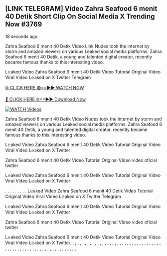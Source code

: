 ## [LINK TELEGRAM] Video Zahra Seafood 6 menit 40 Detik Short Clip On Social Media X Trending Now #3769

18 seconds ago

 Zahra Seafood 6 menit 40 Detik Video Link Nudes took the internet by storm and amazed viewers on various Leaked social media platforms.  Zahra Seafood 6 menit 40 Detik, a young and talented digital creator, recently became famous thanks to this interesting video.

L𝚎aked Video  Zahra Seafood 6 menit 40 Detik Video Tutorial Original Video Viral Video L𝚎aked on X Twitter Telegram

[🌐 CLICK HERE 🟢==►► WATCH NOW](https://dekho-ki-hoy-07-2k25.blogspot.com/2025/01/viral-on.html)

[🔴 CLICK HERE 🌐==►► Download Now](https://dekho-ki-hoy-07-2k25.blogspot.com/2025/01/viral-on.html)

[![WATCH Videos](https://i.imgur.com/dJHk4Zq.gif)](https://dekho-ki-hoy-07-2k25.blogspot.com/2025/01/viral-on.html)

 Zahra Seafood 6 menit 40 Detik Video Nudes took the internet by storm and amazed viewers on various Leaked social media platforms.  Zahra Seafood 6 menit 40 Detik, a young and talented digital creator, recently became famous thanks to this interesting video.

L𝚎aked Video  Zahra Seafood 6 menit 40 Detik Video Tutorial Original Video Viral Video L𝚎aked on X Twitter

 Zahra Seafood 6 menit 40 Detik Video Tutorial Original Video video oficial twitter

L𝚎aked Video  Zahra Seafood 6 menit 40 Detik Video Tutorial Original Video Viral Video L𝚎aked on X Twitter

. . . . . . . . . L𝚎aked Video  Zahra Seafood 6 menit 40 Detik Video Tutorial Original Video Viral Video L𝚎aked on X Twitter Telegram

L𝚎aked Video  Zahra Seafood 6 menit 40 Detik Video Tutorial Original Video Viral Video L𝚎aked on X Twitter

 Zahra Seafood 6 menit 40 Detik Video Tutorial Original Video video oficial twitter

L𝚎aked Video  Zahra Seafood 6 menit 40 Detik Video Tutorial Original Video Viral Video L𝚎aked on X Twitter.
,
,
,
,
,
,
,
,
,
,
,
,
,
,
,
,
,
,
,
,
,
,
,
,
,
,
,
,
,
,
,
,
,
,
,
,
,
,
,
,
,
,
,
,
,
,
,
,
,
,
,
,
,
,
,
,
,
,
,
,
,
,
,
,
,